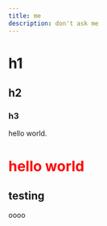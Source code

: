 ```yaml
---
title: me
description: don't ask me
---
```


# h1
## h2
### h3

hello world.
<html>
<h1 style="color: red;">hello world</h1>
<h2>testing</h2>
<stage></stage>
oooo
<site-hero></site-hero>
</html>
